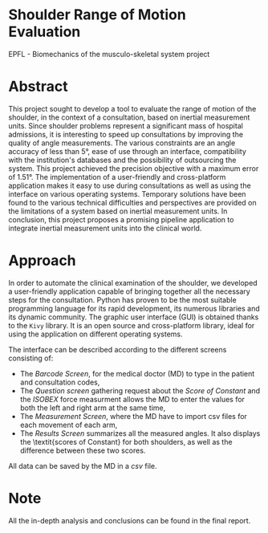 # Shoulder Range of Motion Evaluation
EPFL - Biomechanics of the musculo-skeletal system project

# Abstract
This project sought to develop a tool to evaluate the range of motion of the shoulder, in the context of a consultation, based on inertial measurement units. Since shoulder problems represent a significant mass of hospital admissions, it is interesting to speed up consultations by improving the quality of angle measurements. The various constraints are an angle accuracy of less than 5°, ease of use through an interface, compatibility with the institution's databases and the possibility of outsourcing the system. This project achieved the precision objective with a maximum error of 1.51°. The implementation of a user-friendly and cross-platform application makes it easy to use during consultations as well as using the interface on various operating systems. Temporary solutions have been found to the various technical difficulties and perspectives are provided on the limitations of a system  based on inertial measurement units. In conclusion, this project proposes a promising pipeline application to integrate inertial measurement units into the clinical world.

# Approach
In order to automate the clinical examination of the shoulder, we developed a user-friendly application capable of bringing together all the necessary steps for the consultation. Python has proven to be the most suitable programming language for its rapid development, its numerous libraries and its dynamic community. The graphic user interface (GUI) is obtained thanks to the `Kivy` library. It is an open source and cross-platform library, ideal for using the application on different operating systems. 

The interface can be described according to the different screens consisting of: 
- The *Barcode Screen*, for the medical doctor (MD) to type in the patient and consultation codes, 
- The *Question screen* gathering request about the *Score of Constant* and the *ISOBEX* force measurment allows the MD to enter the values for both the left and right arm at the same time,
- The *Measurement Screen*, where the MD have to import csv files for each movement of each arm,
- The *Results Screen* summarizes all the measured angles. It also displays the \textit{scores of Constant} for both shoulders, as well as the difference between these two scores. 

All data can be saved by the MD in a *csv* file.

# Note
All the in-depth analysis and conclusions can be found in the final report.
